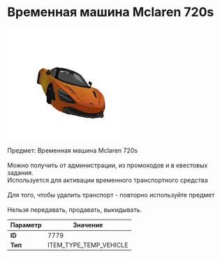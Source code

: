# Временная машина Mclaren 720s

![Item Image](../img/7779.webp?raw=true)

Предмет: Временная машина Mclaren 720s<br><br>Можно получить от администрации, из промокодов и в квестовых задания.<br>Используется для активации временного транспортного средства<br><br>Для того, чтобы удалить транспорт - повторно используйте предмет<br><br>Нельзя передавать, продавать, выкидывать.


| Параметр | Значение |
|----------|----------|
| **ID** | 7779 |
| **Тип** | ITEM_TYPE_TEMP_VEHICLE |

